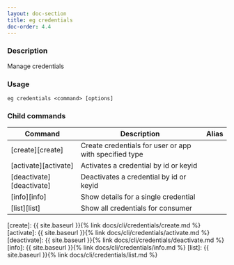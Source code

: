 ```yaml
---
layout: doc-section
title: eg credentials
doc-order: 4.4
---
```


### Description

Manage credentials

### Usage

```shell
eg credentials <command> [options]
```

### Child commands

| Command                  | Description                                            | Alias |
| ---                      | ---                                                    | ---   |
| [create][create]         | Create credentials for user or app with specified type |       |
| [activate][activate]     | Activates a credential by id or keyid                  |       |
| [deactivate][deactivate] | Deactivates a credential by id or keyid                |       |
| [info][info]             | Show details for a single credential                   |       |
| [list][list]             | Show all credentials for consumer                      |       |

[create]: {{ site.baseurl }}{% link docs/cli/credentials/create.md %}
[activate]: {{ site.baseurl }}{% link docs/cli/credentials/activate.md %}
[deactivate]: {{ site.baseurl }}{% link docs/cli/credentials/deactivate.md %}
[info]: {{ site.baseurl }}{% link docs/cli/credentials/info.md %}
[list]: {{ site.baseurl }}{% link docs/cli/credentials/list.md %}
